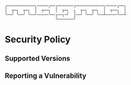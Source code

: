 ```
╭────────────╮─────╭──╭───────╭────────────╮─────╭──╮
│  ┬─╮  ┬─╮  │  ┬──╮  │  ┬─╮  ╮  ┬─╮  ┬─╮  │  ┬──╮  │
╰──╯ ╰──╯ ╰──╯─────╰──┌──╮─╯  │──╯ ╰──╯ ╰──┴─────╰──┴
                      ╰───────╯                      
```
# Security Policy

## Supported Versions

## Reporting a Vulnerability
